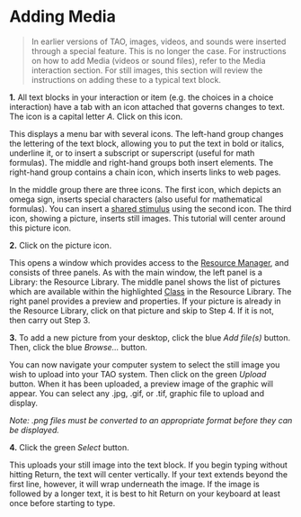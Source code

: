 <!--
    created_at: 2016-12-15
    authors:         
      - Catherine Pease
--> 

# Adding Media

>In earlier versions of TAO, images, videos, and sounds were inserted through a special feature. This is no longer the case. For instructions on how to add Media (videos or sound files), refer to the Media interaction section. For still images, this section will review the instructions on adding these to a typical text block.

**1.** All text blocks in your interaction or item (e.g. the choices in a choice interaction) have a tab with an icon attached that governs changes to text. The icon is a capital letter *A*. Click on this icon.

This displays a menu bar with several icons. The left-hand group changes the lettering of the text block, allowing you to put the text in bold or italics, underline it, or to insert a subscript or superscript (useful for math formulas). The middle and right-hand groups both insert elements. The right-hand group contains a chain icon, which inserts links to web pages. 

In the middle group there are three icons. The first icon, which depicts an omega sign, inserts special characters (also useful for mathematical formulas). You can insert a [shared stimulus](../appendix/glossary.md#shared-stimulus) using the second icon. The third icon, showing a picture, inserts still images. This tutorial will center around this picture icon.

**2.** Click on the picture icon.

This opens a window which provides access to the [Resource Manager](../appendix/glossary.md#resource-manager), and consists of three panels. As with the main window, the left panel is a Library: the Resource Library. The middle panel shows the list of pictures which are available within the highlighted [Class](../appendix/glossary.md#class) in the Resource Library. The right panel provides a preview and properties. If your picture is already in the Resource Library, click on that picture and skip to Step 4. If it is not, then carry out Step 3.

**3.** To add a new picture from your desktop, click the blue *Add file(s)* button. Then, click the blue *Browse...* button.

You can now navigate your computer system to select the still image you wish to upload into your TAO system. Then click on the green *Upload* button. When it has been uploaded, a preview image of the graphic will appear. You can select any .jpg, .gif, or .tif, graphic file to upload and display. 

*Note: .png files must be converted to an appropriate format before they can be displayed.*

**4.** Click the green *Select* button.

This uploads your still image into the text block. If you begin typing without hitting Return, the text will center vertically. If your text extends beyond the first line, however, it will wrap underneath the image. If the image is followed by a longer text, it is best to hit Return on your keyboard at least once before starting to type.